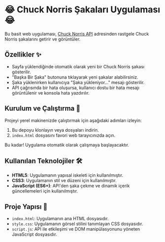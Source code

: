 # 😂 Chuck Norris Şakaları Uygulaması 😂

Bu basit web uygulaması, [Chuck Norris API](https://api.chucknorris.io/) adresinden rastgele Chuck Norris şakalarını getirir ve görüntüler.

## Özellikler ✨

* Sayfa yüklendiğinde otomatik olarak yeni bir Chuck Norris şakası gösterilir.
* "Başka Bir Şaka" butonuna tıklayarak yeni şakalar alabilirsiniz.
* Şaka yüklenirken kullanıcıya "Şaka yükleniyor..." mesajı gösterilir.
* API çağrısında bir hata oluşursa, kullanıcı dostu bir hata mesajı görüntülenir ve konsola hata yazdırılır.

## Kurulum ve Çalıştırma 🚀

Projeyi yerel makinenizde çalıştırmak için aşağıdaki adımları izleyin:

1.  Bu depoyu klonlayın veya dosyaları indirin.
2.  `index.html` dosyasını favori web tarayıcınızda açın.

Bu kadar! Uygulama otomatik olarak çalışmaya başlayacaktır.

## Kullanılan Teknolojiler 🛠️

* **HTML5**: Uygulamanın yapısal iskeleti için kullanılmıştır.
* **CSS3**: Uygulamanın stil ve düzeni için kullanılmıştır.
* **JavaScript (ES6+)**: API'den şaka çekme ve dinamik içerik güncellemeleri için kullanılmıştır.

## Proje Yapısı 📂

* `index.html`: Uygulamanın ana HTML dosyasıdır.
* `style.css`: Uygulamanın görsel stilini tanımlayan CSS dosyasıdır.
* `script.js`: API ile etkileşimi ve DOM manipülasyonunu yöneten JavaScript dosyasıdır.
